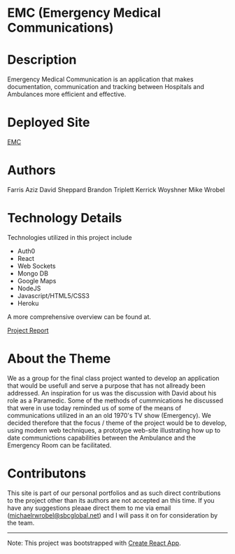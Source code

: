 # EMC (Emergency Medical Communications)

# Description

Emergency Medical Communication is an application that makes documentation, communication and tracking between Hospitals and Ambulances more efficient and effective. 

# Deployed Site

[EMC](https://emergency-communication.herokuapp.com/) 

# Authors

Farris Aziz
David Sheppard
Brandon Triplett
Kerrick Woyshner
Mike Wrobel

# Technology Details

Technologies utilized in this project include
- Auth0
- React
- Web Sockets
- Mongo DB
- Google Maps
- NodeJS
- Javascript/HTML5/CSS3
- Heroku

A more comprehensive overview can be found at.

[Project Report](https://docs.google.com/document/d/1saCfwGQaDHZs9o4NFp15V596leMRdogayDHVJttj-hk/edit#heading=h.z6ne0og04bp5)


# About the Theme

We as a group for the final class project wanted to develop an application that would be usefull and serve a purpose that has not allready been addressed.
An inspiration for us was the discussion with David about his role as a Paramedic.  Some of the methods of cummnications he discussed that were in use today reminded us of some of the means of communications utilized in an an old 1970's TV show (Emergency).   We decided therefore that the focus / theme of the project would be to develop, using modern web techniques, a prototype web-site illustrating how up to date communictions capabilities between the Ambulance and the Emergency Room can be facilitated.

# Contributons

This site is part of our personal portfolios and as such direct contributions to the project other than its authors are not accepted an this time.  If you have any suggestions pleaae direct them to me via email (michaelrwrobel@sbcglobal.net) and I will pass it on for consideration by the team.

-----

Note: This project was bootstrapped with [Create React App](https://github.com/facebookincubator/create-react-app).

